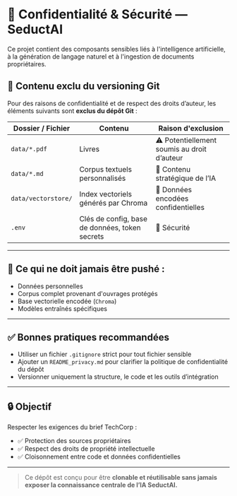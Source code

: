 # 🔐 Confidentialité & Sécurité — SeductAI

Ce projet contient des composants sensibles liés à l'intelligence artificielle, à la génération de langage naturel et à l'ingestion de documents propriétaires.

## 📁 Contenu exclu du versioning Git

Pour des raisons de confidentialité et de respect des droits d’auteur, les éléments suivants sont **exclus du dépôt Git** :

| Dossier / Fichier | Contenu | Raison d'exclusion |
|-------------------|---------|---------------------|
| `data/*.pdf` | Livres | ⚠️ Potentiellement soumis au droit d’auteur |
| `data/*.md` | Corpus textuels personnalisés | 🤫 Contenu stratégique de l’IA |
| `data/vectorstore/` | Index vectoriels générés par Chroma | 🔐 Données encodées confidentielles |
| `.env` | Clés de config, base de données, token secrets | 🔑 Sécurité |

---

## 🚫 Ce qui **ne doit jamais être pushé** :

- Données personnelles
- Corpus complet provenant d'ouvrages protégés
- Base vectorielle encodée (`Chroma`)
- Modèles entraînés spécifiques

---

## ✅ Bonnes pratiques recommandées

- Utiliser un fichier `.gitignore` strict pour tout fichier sensible
- Ajouter un `README_privacy.md` pour clarifier la politique de confidentialité du dépôt
- Versionner uniquement la structure, le code et les outils d’intégration

---

## 🔒 Objectif

Respecter les exigences du brief TechCorp :

- ✅ Protection des sources propriétaires
- ✅ Respect des droits de propriété intellectuelle
- ✅ Cloisonnement entre code et données confidentielles

---

> Ce dépôt est conçu pour être **clonable et réutilisable sans jamais exposer la connaissance centrale de l’IA SeductAI.**
